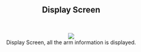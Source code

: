 <h2 align="center">Display Screen</h2>
<br>

<p align="center">
  <img src="https://user-images.githubusercontent.com/44120038/63559902-6a501c00-c519-11e9-9bf0-06761a219ba8.png">
  <br>
  Display Screen, all the arm information is displayed.
</p>
